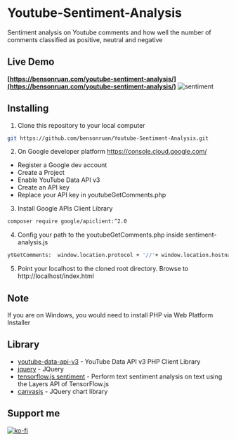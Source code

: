 # Youtube-Sentiment-Analysis
 Sentiment analysis on Youtube comments and how well the number of comments classified as positive, neutral and negative

## Live Demo
**[https://bensonruan.com/youtube-sentiment-analysis/](https://bensonruan.com/youtube-sentiment-analysis/)**
![sentiment](https://bensonruan.com/wp-content/uploads/2023/09/YouTube-Sentiment-Analysis.png)

## Installing
1. Clone this repository to your local computer
``` bash
git https://github.com/bensonruan/Youtube-Sentiment-Analysis.git
```

2. On Google developer platform https://console.cloud.google.com/
* Register a Google dev account
* Create a Project
* Enable YouTube Data API v3
* Create an API key
* Replace your API key in youtubeGetComments.php

3. Install Google APIs Client Library
``` bash
composer require google/apiclient:^2.0
```

4. Config your path to the youtubeGetComments.php inside sentiment-analysis.js 
``` bash
ytGetComments:  window.location.protocol + '//'+ window.location.hostname + 'php/youtubeGetComments.php?v='
```

5. Point your localhost to the cloned root directory. Browse to http://localhost/index.html

## Note
If you are on Windows, you would need to install PHP via Web Platform Installer

## Library
* [youtube-data-api-v3](https://developers.google.com/youtube/v3/quickstart/php) - YouTube Data API v3 PHP Client Library
* [jquery](https://code.jquery.com/jquery-3.3.1.min.js) - JQuery
* [tensorflow.js sentiment](https://github.com/tensorflow/tfjs-examples/tree/master/sentiment) - Perform text sentiment analysis on text using the Layers API of TensorFlow.js
* [canvasjs](https://canvasjs.com/jquery-charts/) - JQuery chart library

## Support me 
[![ko-fi](https://ko-fi.com/img/githubbutton_sm.svg)](https://ko-fi.com/W7W6METMY)

